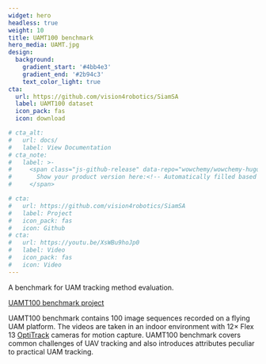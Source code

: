 ```yaml
---
widget: hero
headless: true
weight: 10
title: UAMT100 benchmark
hero_media: UAMT.jpg
design:
  background:
    gradient_start: '#4bb4e3'
    gradient_end: '#2b94c3'
    text_color_light: true
cta:
  url: https://github.com/vision4robotics/SiamSA
  label: UAMT100 dataset
  icon_pack: fas
  icon: download

# cta_alt:
#   url: docs/
#   label: View Documentation
# cta_note:
#   label: >-
#     <span class="js-github-release" data-repo="wowchemy/wowchemy-hugo-modules">
#       Show your product version here:<!-- Automatically filled based on data-repo value -->
#     </span>

# cta:
#   url: https://github.com/vision4robotics/SiamSA
#   label: Project
#   icon_pack: fas
#   icon: Github
# cta:
#   url: https://youtu.be/XsWBu9hoJp0
#   label: Video
#   icon_pack: fas
#   icon: Video
---
```


A  benchmark for  UAM tracking method evaluation. 

<a class="github-button" href="[vision4robotics/SiamSA: Official code for 'Robust Siamese Object Tracking for Unmanned Aerial Manipulator' and offical introduction to UAMT100 benchmark (github.com)](https://github.com/vision4robotics/SiamSA)" data-icon="octicon-star" data-size="large" data-show-count="true" aria-label="UAMT100 benchmark project">UAMT100 benchmark project</a><br>

UAMT100 benchmark contains 100 image sequences recorded on a flying UAM platform. The videos are taken in an indoor environment with 12× Flex 13 [OptiTrack](https://optitrack.com/) cameras for motion capture. UAMT100 benchmark covers common challenges of UAV tracking and also introduces attributes peculiar to practical UAM tracking.


